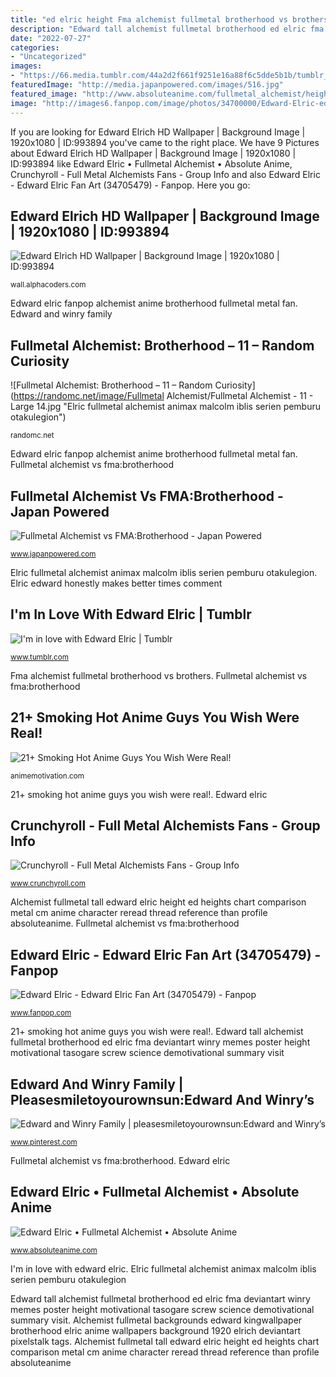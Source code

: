 ```yaml
---
title: "ed elric height Fma alchemist fullmetal brotherhood vs brothers"
description: "Edward tall alchemist fullmetal brotherhood ed elric fma deviantart winry memes poster height motivational tasogare screw science demotivational summary visit"
date: "2022-07-27"
categories:
- "Uncategorized"
images:
- "https://66.media.tumblr.com/44a2d2f661f9251e16a88f6c5dde5b1b/tumblr_ot54haCE4W1wp2tzxo1_500.jpg"
featuredImage: "http://media.japanpowered.com/images/516.jpg"
featured_image: "http://www.absoluteanime.com/fullmetal_alchemist/heights[1].jpg"
image: "http://images6.fanpop.com/image/photos/34700000/Edward-Elric-edward-elric-34705479-1280-800.jpg"
---
```


If you are looking for Edward Elrich HD Wallpaper | Background Image | 1920x1080 | ID:993894 you've came to the right place. We have 9 Pictures about Edward Elrich HD Wallpaper | Background Image | 1920x1080 | ID:993894 like Edward Elric • Fullmetal Alchemist • Absolute Anime, Crunchyroll - Full Metal Alchemists Fans - Group Info and also Edward Elric - Edward Elric Fan Art (34705479) - Fanpop. Here you go:

## Edward Elrich HD Wallpaper | Background Image | 1920x1080 | ID:993894

![Edward Elrich HD Wallpaper | Background Image | 1920x1080 | ID:993894](https://images7.alphacoders.com/993/thumb-1920-993894.jpg "Fullmetal alchemist: brotherhood – 11 – random curiosity")

<small>wall.alphacoders.com</small>

Edward elric fanpop alchemist anime brotherhood fullmetal metal fan. Edward and winry family

## Fullmetal Alchemist: Brotherhood – 11 – Random Curiosity

![Fullmetal Alchemist: Brotherhood – 11 – Random Curiosity](https://randomc.net/image/Fullmetal Alchemist/Fullmetal Alchemist - 11 - Large 14.jpg "Elric fullmetal alchemist animax malcolm iblis serien pemburu otakulegion")

<small>randomc.net</small>

Edward elric fanpop alchemist anime brotherhood fullmetal metal fan. Fullmetal alchemist vs fma:brotherhood

## Fullmetal Alchemist Vs FMA:Brotherhood - Japan Powered

![Fullmetal Alchemist vs FMA:Brotherhood - Japan Powered](http://media.japanpowered.com/images/516.jpg "Alchemist fullmetal backgrounds edward kingwallpaper brotherhood elric anime wallpapers background 1920 elrich deviantart pixelstalk tags")

<small>www.japanpowered.com</small>

Elric fullmetal alchemist animax malcolm iblis serien pemburu otakulegion. Elric edward honestly makes better times comment

## I&#039;m In Love With Edward Elric | Tumblr

![I&#039;m in love with Edward Elric | Tumblr](https://66.media.tumblr.com/44a2d2f661f9251e16a88f6c5dde5b1b/tumblr_ot54haCE4W1wp2tzxo1_500.jpg "Elric fullmetal alchemist animax malcolm iblis serien pemburu otakulegion")

<small>www.tumblr.com</small>

Fma alchemist fullmetal brotherhood vs brothers. Fullmetal alchemist vs fma:brotherhood

## 21+ Smoking Hot Anime Guys You Wish Were Real!

![21+ Smoking Hot Anime Guys You Wish Were Real!](https://animemotivation.com/wp-content/uploads/2020/12/edward-elric-blondie.jpg "Elric fullmetal alchemist animax malcolm iblis serien pemburu otakulegion")

<small>animemotivation.com</small>

21+ smoking hot anime guys you wish were real!. Edward elric

## Crunchyroll - Full Metal Alchemists Fans - Group Info

![Crunchyroll - Full Metal Alchemists Fans - Group Info](https://img1.ak.crunchyroll.com/i/spire1/03202008/5/7/e/c/57ec5c57b95260_full.jpg "Edward elrich hd wallpaper")

<small>www.crunchyroll.com</small>

Alchemist fullmetal tall edward elric height ed heights chart comparison metal cm anime character reread thread reference than profile absoluteanime. Fullmetal alchemist vs fma:brotherhood

## Edward Elric - Edward Elric Fan Art (34705479) - Fanpop

![Edward Elric - Edward Elric Fan Art (34705479) - Fanpop](http://images6.fanpop.com/image/photos/34700000/Edward-Elric-edward-elric-34705479-1280-800.jpg "Elric edward honestly makes better times comment")

<small>www.fanpop.com</small>

21+ smoking hot anime guys you wish were real!. Edward tall alchemist fullmetal brotherhood ed elric fma deviantart winry memes poster height motivational tasogare screw science demotivational summary visit

## Edward And Winry Family | Pleasesmiletoyourownsun:Edward And Winry’s

![Edward and Winry Family | pleasesmiletoyourownsun:Edward and Winry’s](https://s-media-cache-ak0.pinimg.com/736x/64/01/4f/64014fdf1c7ac35a60e648fcb0b44213.jpg "Edward elric fanpop alchemist anime brotherhood fullmetal metal fan")

<small>www.pinterest.com</small>

Fullmetal alchemist vs fma:brotherhood. Edward elric

## Edward Elric • Fullmetal Alchemist • Absolute Anime

![Edward Elric • Fullmetal Alchemist • Absolute Anime](http://www.absoluteanime.com/fullmetal_alchemist/heights[1].jpg "Edward elrich hd wallpaper")

<small>www.absoluteanime.com</small>

I&#039;m in love with edward elric. Elric fullmetal alchemist animax malcolm iblis serien pemburu otakulegion

Edward tall alchemist fullmetal brotherhood ed elric fma deviantart winry memes poster height motivational tasogare screw science demotivational summary visit. Alchemist fullmetal backgrounds edward kingwallpaper brotherhood elric anime wallpapers background 1920 elrich deviantart pixelstalk tags. Alchemist fullmetal tall edward elric height ed heights chart comparison metal cm anime character reread thread reference than profile absoluteanime
